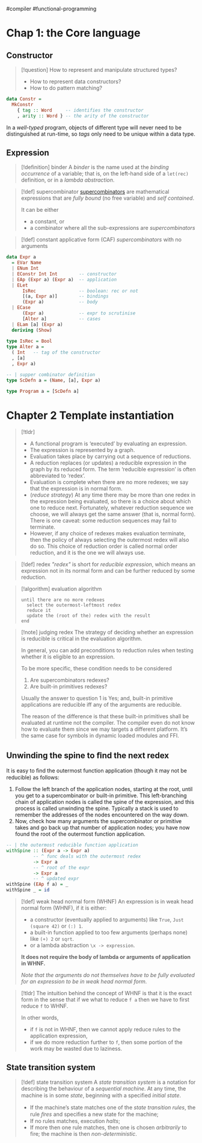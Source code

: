 #compiler #functional-programming 

# Chap 1: the Core language

## Constructor

>[!question] 
> How to represent and manipulate structured types?
> - How to represent data constructors?
> - How to do pattern matching?

```haskell
data Constr = 
  MkConstr 
    { tag :: Word     -- identifies the constructor
    , arity :: Word } -- the arity of the constructor
```

In a _well-typed_ program, objects of different type will never need to be distinguished at run-time, so _tags_ only need to be unique within a data type.

## Expression

>[!definition] binder
> A _binder_ is the name used at the _binding occurrence_ of a variable; that is, on the left-hand side of a `let(rec)` definition, or in a _lambda abstraction_.


>[!def] supercombinator
> [supercombinators](https://en.wikipedia.org/wiki/Supercombinator) are mathematical expressions that are _fully bound_ (no free variable) and _self contained_.
> 
> It can be either  
> - a constant, or
> - a combinator where all the sub-expressions are _supercombinators_

>[!def] constant applicative form (CAF)
> _supercombinators_ with no arguments

```haskell
data Expr a
  = EVar Name
  | ENum Int
  | EConstr Int Int        -- constructor
  | EAp (Expr a) (Expr a)  -- application
  | ELet 
      IsRec                -- boolean: rec or not
      [(a, Expr a)]        -- bindings
      (Expr a)             -- body
  | ECase
      (Expr a)             -- expr to scrutinise
      [Alter a]            -- cases
  | ELam [a] (Expr a)
  deriving (Show)
  
type IsRec = Bool
type Alter a = 
  ( Int   -- tag of the constructor
  , [a] 
  , Expr a)

-- | supper combinator definition
type ScDefn a = (Name, [a], Expr a)

type Program a = [ScDefn a]
```


# Chapter 2 Template instantiation

> [!tldr]
> - A functional program is ‘executed’ by evaluating an expression.
> - The expression is represented by a graph.
> - Evaluation takes place by carrying out a sequence of reductions.
> - A reduction replaces (or updates) a reducible expression in the graph by its reduced form. The term ‘reducible expression’ is often abbreviated to ‘redex’.
> - Evaluation is complete when there are no more redexes; we say that the expression is in normal form.
> - (_reduce strategy_) At any time there may be more than one redex in the expression being evaluated, so there is a choice about which one to reduce next. Fortunately, whatever reduction sequence we choose, we will always get the same answer (that is, normal form). There is one caveat: some reduction sequences may fail to terminate.
> - However, if any choice of redexes makes evaluation terminate, then the policy of always selecting the outermost redex will also do so. This choice of reduction order is called normal order reduction, and it is the one we will always use.

>[!def] redex
> _"redex"_ is short for _reducible expression_, which means an expression not in its normal form and can be further reduced by some reduction. 


>[!algorithm] evaluation algorithm
> ```
> until there are no more redexes 
>   select the outermost-leftmost redex 
>   reduce it 
>   update the (root of the) redex with the result 
> end
> ```

>[!note] judging redex
> The strategy of deciding whether an expression is reducible
> is critical in the evaluation algorithm.
> 
> In general, you can add preconditions to reduction rules when testing whether it is eligible to an expression. 
>
> To be more specific, these condition needs to be considered
> 1. Are supercombinators redexes?
> 2. Are built-in primitives redexes?
>
> Usually the answer to question 1 is Yes; and, built-in primitive applications are reducible iff any of the arguments are reducible.
>
> The reason of the difference is that these built-in primitives shall be evaluated at runtime not the compiler.
> The compiler even do not know how to evaluate them since we may targets a different platform.
> It’s the same case for symbols in dynamic loaded modules and FFI.

## Unwinding the spine to ﬁnd the next redex

It is easy to ﬁnd the outermost function application (though it may not be reducible) as follows:
1. Follow the left branch of the application nodes, starting at the root, until you get to a supercombinator or built-in primitive. This left-branching chain of application nodes is called the spine of the expression, and this process is called unwinding the spine. Typically a stack is used to remember the addresses of the nodes encountered on the way down.
2. Now, check how many arguments the supercombinator or primitive takes and go back up that number of application nodes; you have now found the root of the outermost function application.

```haskell
-- | the outermost reducible function application
withSpine :: (Expr a -> Expr a) 
          -- ^ func deals with the outermost redex
          -> Expr a  
          -- ^ root of the expr
          -> Expr a  
          -- ^ updated expr
withSpine (EAp f a) = _
withSpine _ = id
```

>[!def] weak head normal form (WHNF)
>An expression is in weak head normal form (WHNF), if it is either:
> - a constructor (eventually applied to arguments) like `True`, `Just (square 42)` or `(:) 1`.
> - a built-in function applied to too few arguments (perhaps none) like `(+) 2` or `sqrt`.
> - or a lambda abstraction `\x -> expression`.
>
> **It does not require the body of lambda or arguments of application in WHNF.**
> 
> _Note that the arguments do not themselves have to be fully evaluated for an expression to be in weak head normal form._

>[!tldr]
> The intuition behind the concept of WHNF is that it is the exact form in the sense that if we what to reduce `f a` then we have to first reduce `f` to WHNF. 
> 
> In other words, 
> - if `f` is not in WHNF, then we cannot apply reduce rules to the application expression, 
> - if we do more reduction further to `f`, then some portion of the work may be wasted due to laziness.

## State transition system

>[!def] state transition system
>A _state transition system_ is a notation for describing the behaviour of a _sequential machine_. At any time, the machine is in some _state_, beginning with a speciﬁed _initial state_. 
>
>- If the machine’s state matches one of the _state transition rules_, the rule _ﬁres_ and speciﬁes a new state for the machine;
>- If no rules matches, execution _halts_;
>- If more then one rule matches, then one is chosen _arbitrarily_ to fire; the machine is then _non-deterministic_.


